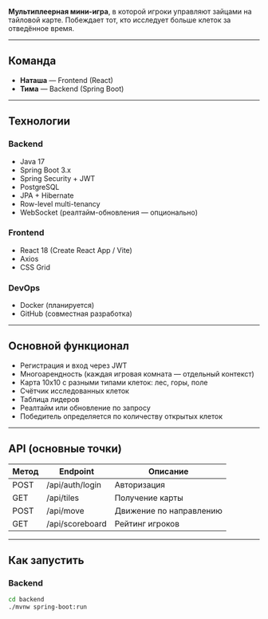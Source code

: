 

**Мультиплеерная мини-игра**, в которой игроки управляют зайцами на тайловой карте. Побеждает тот, кто исследует больше клеток за отведённое время.

---

## Команда

- **Наташа** — Frontend (React)
- **Тима** — Backend (Spring Boot)

---

## Технологии

### Backend
- Java 17
- Spring Boot 3.x
- Spring Security + JWT
- PostgreSQL
- JPA + Hibernate
- Row-level multi-tenancy
- WebSocket (реалтайм-обновления — опционально)

### Frontend
- React 18 (Create React App / Vite)
- Axios
- CSS Grid

### DevOps
- Docker (планируется)
- GitHub (совместная разработка)

---

## Основной функционал

- Регистрация и вход через JWT
- Многоарендность (каждая игровая комната — отдельный контекст)
- Карта 10x10 с разными типами клеток: лес, горы, поле
- Счётчик исследованных клеток
- Таблица лидеров
- Реалтайм или обновление по запросу
- Победитель определяется по количеству открытых клеток

---

## API (основные точки)

| Метод | Endpoint         | Описание                       |
|-------|------------------|--------------------------------|
| POST  | /api/auth/login  | Авторизация                    |
| GET   | /api/tiles       | Получение карты                |
| POST  | /api/move        | Движение по направлению        |
| GET   | /api/scoreboard  | Рейтинг игроков                |

---

## Как запустить

### Backend
```bash
cd backend
./mvnw spring-boot:run
